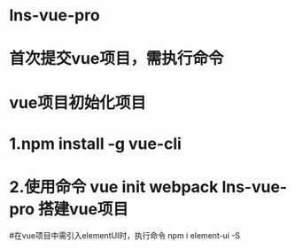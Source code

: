 # lns-vue-pro
# 首次提交vue项目，需执行命令
# vue项目初始化项目
# 1.npm install -g vue-cli
# 2.使用命令 vue init webpack lns-vue-pro 搭建vue项目

#在vue项目中需引入elementUI时，执行命令  npm i element-ui -S
